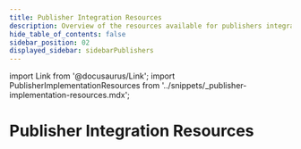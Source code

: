 ```yaml
---
title: Publisher Integration Resources
description: Overview of the resources available for publishers integrating with UID2.
hide_table_of_contents: false
sidebar_position: 02
displayed_sidebar: sidebarPublishers
---
```


import Link from '@docusaurus/Link';
import PublisherImplementationResources from '../snippets/_publisher-implementation-resources.mdx';

# Publisher Integration Resources

<PublisherImplementationResources/>
